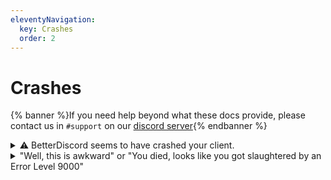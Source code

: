 ```yaml
---
eleventyNavigation:
  key: Crashes
  order: 2
---
```


# Crashes

{% banner %}If you need help beyond what these docs provide, please contact us in `#support` on our [discord server](https://betterdiscord.app/invite){% endbanner %}

<details>
<summary>⚠️ BetterDiscord seems to have crashed your client.</summary>

This is a very generic error that could mean any number of things. It also doesn't necessarily mean BetterDiscord was at fault. It could have been a plugin or even Discord itself. It's just difficult for BetterDiscord to tell who is the cause so it catches them all.

Fixing issues like this involves the following:
 - Switching to Stable from Canary or PTB
 - Manually updating library plugins
 - Removing unofficial plugins
 - Rename the plugin folder
</details>

<details>
<summary>"Well, this is awkward" or "You died, looks like you got slaughtered by an Error Level 9000"</summary>

This type of error is usually caused by something being out of date. Ensure your copy of BetterDiscord and your plugins and keys are up to date.
</details>